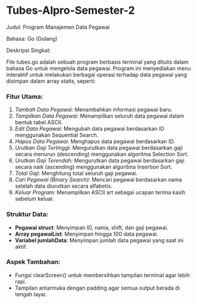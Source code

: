 # Tubes-Alpro-Semester-2
Judul: Program Manajemen Data Pegawai

Bahasa: Go (Golang)

Deskripsi Singkat:

File tubes.go adalah sebuah program berbasis terminal yang ditulis dalam bahasa Go untuk mengelola data pegawai. Program ini menyediakan menu interaktif untuk melakukan berbagai operasi terhadap data pegawai yang disimpan dalam array statis, seperti:

### Fitur Utama:

1. *Tambah Data Pegawai:* Menambahkan informasi pegawai baru.
2. *Tampilkan Data Pegawai:* Menampilkan seluruh data pegawai dalam bentuk tabel ASCII.
3. *Edit Data Pegawai:* Mengubah data pegawai berdasarkan ID menggunakan Sequential Search.
4. *Hapus Data Pegawai:* Menghapus data pegawai berdasarkan ID.
5. *Urutkan Gaji Tertinggi:* Mengurutkan data pegawai berdasarkan gaji secara menurun (descending) menggunakan algoritma Selection Sort.
6. *Urutkan Gaji Terendah:* Mengurutkan data pegawai berdasarkan gaji secara naik (ascending) menggunakan algoritma Insertion Sort.
7. *Total Gaji:* Menghitung total seluruh gaji pegawai.
8. *Cari Pegawai (Binary Search):* Mencari pegawai berdasarkan nama setelah data diurutkan secara alfabetis.
9. *Keluar Program:* Menampilkan ASCII art sebagai ucapan terima kasih sebelum keluar.

### Struktur Data:

* **Pegawai struct**: Menyimpan ID, nama, shift, dan gaji pegawai.
* **Array pegawaiList**: Menyimpan hingga 100 data pegawai.
* **Variabel jumlahData**: Menyimpan jumlah data pegawai yang saat ini aktif.

### Aspek Tambahan:

* Fungsi clearScreen() untuk membersihkan tampilan terminal agar lebih rapi.
* Tampilan antarmuka dengan padding agar semua output berada di tengah layar.

